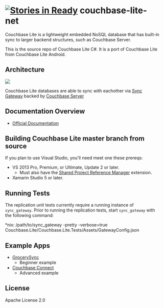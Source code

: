 [![Stories in Ready](https://badge.waffle.io/couchbaselabs/couchbase-lite-net.png?label=ready&title=Ready)](https://waffle.io/couchbase/couchbase-lite-net)
couchbase-lite-net
==================

Couchbase Lite is a lightweight embedded NoSQL database that has built-in sync to larger backend structures, such as Couchbase Server.

This is the source repo of Couchbase Lite C#. It is a port of Couchbase Lite from Couchbase Lite Android.

## Architecture

![](http://tleyden-misc.s3.amazonaws.com/couchbase-lite/couchbase-lite-architecture.png)

Couchbase Lite databases are able to sync with eachother via [Sync Gateway](https://github.com/couchbase/sync_gateway/) backed by [Couchbase Server](http://www.couchbase.com/couchbase-server/overview)

## Documentation Overview

* [Official Documentation](http://developer.couchbase.com/mobile/develop/guides/couchbase-lite/index.html)

## Building Couchbase Lite master branch from source

If you plan to use Visual Studio, you'll need meet one these prereqs:
* VS 2013 Pro, Premium, or Ultimate, Update 2 or later.
	* Must also have the [Shared Project Reference Manager](https://visualstudiogallery.msdn.microsoft.com/315c13a7-2787-4f57-bdf7-adae6ed54450) extension.
* Xamarin Studio 5 or later.

## Running Tests

The replication unit tests currently require a running
instance of `sync_gateway`. Prior to running the
replication tests, start `sync_gateway` with the following
command:

*nix:
   /path/to/sync_gateway -pretty -verbose=true Couchbase.Lite/Couchbase.Lite.Tests/Assets/GatewayConfig.json

## Example Apps
* [GrocerySync](https://github.com/couchbase/couchbase-lite-net/tree/master/samples)
	* Beginner example
* [Couchbase Connect](https://github.com/FireflyLogic/couchbase-connect-14)
	* Advanced example
	
## License

Apache License 2.0
